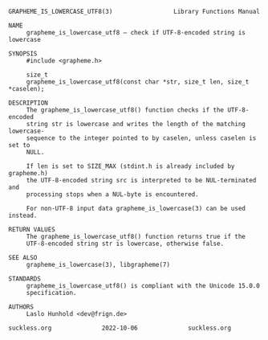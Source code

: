 	GRAPHEME_IS_LOWERCASE_UTF8(3)			      Library Functions Manual
	
	NAME
	     grapheme_is_lowercase_utf8 – check if UTF-8-encoded string is lowercase
	
	SYNOPSIS
	     #include <grapheme.h>
	
	     size_t
	     grapheme_is_lowercase_utf8(const char *str, size_t len, size_t *caselen);
	
	DESCRIPTION
	     The grapheme_is_lowercase_utf8() function checks if the UTF-8-encoded
	     string str is lowercase and writes the length of the matching lowercase-
	     sequence to the integer pointed to by caselen, unless caselen is set to
	     NULL.
	
	     If len is set to SIZE_MAX (stdint.h is already included by grapheme.h)
	     the UTF-8-encoded string src is interpreted to be NUL-terminated and
	     processing stops when a NUL-byte is encountered.
	
	     For non-UTF-8 input data grapheme_is_lowercase(3) can be used instead.
	
	RETURN VALUES
	     The grapheme_is_lowercase_utf8() function returns true if the
	     UTF-8-encoded string str is lowercase, otherwise false.
	
	SEE ALSO
	     grapheme_is_lowercase(3), libgrapheme(7)
	
	STANDARDS
	     grapheme_is_lowercase_utf8() is compliant with the Unicode 15.0.0
	     specification.
	
	AUTHORS
	     Laslo Hunhold <dev@frign.de>
	
	suckless.org			  2022-10-06			  suckless.org
